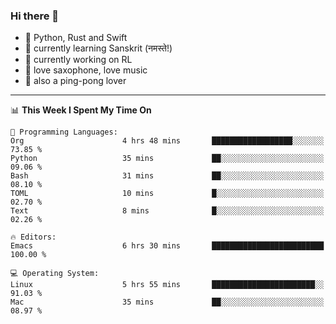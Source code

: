 ### Hi there 👋

- 📙 Python, Rust and Swift
- 🌱 currently learning Sanskrit (नमस्ते!)
- 🔭 currently working on RL
- 🎷 love saxophone, love music
- 🏓 also a ping-pong lover

<!--
**ZiqinGong/ZiqinGong** is a ✨ _special_ ✨ repository because its `README.md` (this file) appears on your GitHub profile.

Here are some ideas to get you started:

- 🔭 I’m currently working on ...
- 🌱 I’m currently learning ...
- 👯 I’m looking to collaborate on ...
- 🤔 I’m looking for help with ...
- 💬 Ask me about ...
- 📫 gongzq0301@sjtu.edu.cn
- 😄 Pronouns: ...
- ⚡ Fun fact: ...
-->

---

<!--START_SECTION:waka-->
📊 **This Week I Spent My Time On** 

```text
💬 Programming Languages: 
Org                      4 hrs 48 mins       ██████████████████░░░░░░░   73.85 % 
Python                   35 mins             ██░░░░░░░░░░░░░░░░░░░░░░░   09.06 % 
Bash                     31 mins             ██░░░░░░░░░░░░░░░░░░░░░░░   08.10 % 
TOML                     10 mins             █░░░░░░░░░░░░░░░░░░░░░░░░   02.70 % 
Text                     8 mins              █░░░░░░░░░░░░░░░░░░░░░░░░   02.26 % 

🔥 Editors: 
Emacs                    6 hrs 30 mins       █████████████████████████   100.00 % 

💻 Operating System: 
Linux                    5 hrs 55 mins       ███████████████████████░░   91.03 % 
Mac                      35 mins             ██░░░░░░░░░░░░░░░░░░░░░░░   08.97 % 
```


<!--END_SECTION:waka-->
